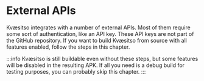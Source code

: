 # External APIs

Kvæsitso integrates with a number of external APIs. Most of them require some sort of authentication, like an API key. These API keys are not part of the GitHub repository. If you want to build Kvæsitso from source with all features enabled, follow the steps in this chapter.

:::info
Kvæsitso is still buildable even without these steps, but some features will be disabled in the resulting APK. If all you need is a debug build for testing purposes, you can probably skip this chapter.
:::
